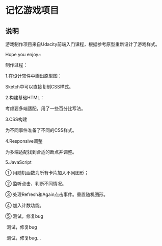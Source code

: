 # 记忆游戏项目

## 说明

游戏制作项目来自Udacity前端入门课程，根据参考原型重新设计了游戏样式。

Hope you enjoy~



制作过程：



1.在设计软件中画出原型图：

Sketch中可以直接复制CSS样式。



2.构建基础HTML：

考虑要多端适配，用了一些百分比写法。



3.CSS构建

为不同事件准备了不同的CSS样式。



4.Responsive调整

为多端适配找到合适的断点并调整。



5.JavaScript

 ① 用随机函数为所有卡片加入不同图形；

 ② 监听点击，判断不同情况。

 ③ 处理Refresh和Again点击事件。重置随机图形。

 ④ 加入计数功能。

 ⑤ 测试，修复bug

​      测试，修复bug

​      测试，修复bug...







